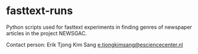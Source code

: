 # fasttext-runs
Python scripts used for fasttext experiments in finding genres of newspaper articles in the project NEWSGAC.

Contact person: Erik Tjong Kim Sang e.tjongkimsang@esciencecenter.nl
